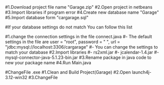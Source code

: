 #1.Download project file name "Garage.zip"
#2.Open project in netbeans
#3.Import libraries if program error
#4.Create new database name "Garage"
#5.Import database form "cargarage.sql"

#If your database settings do not match You can follow this list

#1.change the connection settings in the file connect.java
#- The default settings in the file are user = "root", password = " ", url = "jdbc:mysql://localhost:3306/cargarage"
#- You can change the settings to match your database
#2.Import libraries
#- rs2xml.jar
#- jcalendar-1.4.jar
#- mysql-connector-java-5.1.23-bin.jar
#3.Rename package in java code to new your package name
#4.Run Main.java

#ChangeFile .exe
#1.Clean and Build Project(Garage)
#2.Open launch4j-3.12-win32
#3.ChangeFile
